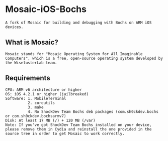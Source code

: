 # Mosaic-iOS-Bochs
	A fork of Mosaic for building and debugging with Bochs on ARM iOS devices.

## What is Mosaic?
	Mosaic stands for "Mosaic Operating System for All Imaginable Computers", which is a free, open-source operating system developed by the WiselusterLab team.

## Requirements
	CPU: ARM v6 architecture or higher
	OS: iOS 4.2.1 or higher (jailbreaked)
	Software: 1. MobileTerminal
	          2. coreutils
	          3. make
	          4. No ShockDev Team Bochs deb packages (com.sh0ckdev.bochs or com.sh0ckdev.bochsarmv7)
	Disk: At least 17 MB (/) + 120 MB (/var)
	Note: If you've got ShockDev Team Bochs installed on your device, please remove them in Cydia and reinstall the one provided in the source tree in order to get Mosaic to work correctly.
